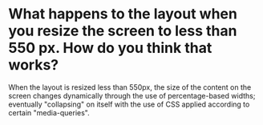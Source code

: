 # What happens to the layout when you resize the screen to less than 550 px. How do you think that works? #

When the layout is resized less than 550px, the size of the content on the screen changes dynamically through the use of percentage-based widths; eventually "collapsing" on itself with the use of CSS applied according to certain "media-queries".